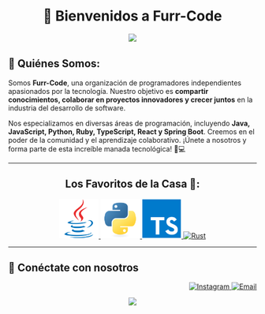 <h1 align="center">
🦊 Bienvenidos a Furr-Code
</h1>

<p align="center">
  <img src="https://cdn.pixilart.com/photos/orginal/7694586d30d9370.gif" width="600">
</p>

<h2>
  🌟 Quiénes Somos:
</h2>

Somos **Furr-Code**, una organización de programadores independientes apasionados por la tecnología. Nuestro objetivo es **compartir conocimientos, colaborar en proyectos innovadores y crecer juntos** en la industria del desarrollo de software.

Nos especializamos en diversas áreas de programación, incluyendo **Java, JavaScript, Python, Ruby, TypeScript, React y Spring Boot**. Creemos en el poder de la comunidad y el aprendizaje colaborativo. ¡Únete a nosotros y forma parte de esta increíble manada tecnológica! 🦊💻

---

<h2 align="center">Los Favoritos de la Casa 🦾:</h2>
<p align="center"> 
  <a href="https://www.java.com" target="_blank" rel="noreferrer"> 
    <img src="https://raw.githubusercontent.com/devicons/devicon/master/icons/java/java-original.svg" alt="Java" width="80" height="80"/> 
  </a> 
  <a href="https://www.python.org" target="_blank" rel="noreferrer"> 
    <img src="https://raw.githubusercontent.com/devicons/devicon/master/icons/python/python-original.svg" alt="Python" width="80" height="80"/> 
  </a> 
  <a href="https://www.typescriptlang.org/" target="_blank" rel="noreferrer"> 
    <img src="https://raw.githubusercontent.com/devicons/devicon/master/icons/typescript/typescript-original.svg" alt="TypeScript" width="80" height="80"/> 
  </a> 
  <a href="https://www.rust-lang.org/" target="_blank" rel="noreferrer"> 
    <img src="https://www.rust-lang.org/static/images/rust-logo-blk.svg" alt="Rust" width="80" height="80"/> 
  </a> 
</p>

---
<div>
  <h2 align="left">
  📢 Conéctate con nosotros  
</h2>
<p align="right">
  <a href="https://www.instagram.com/furrcode?igsh=MXkxM3FwbHl1Zng4Yw==" target="_blank">
    <img src="https://img.shields.io/badge/Instagram-E4405F?style=for-the-badge&logo=instagram&logoColor=white" alt="Instagram">
  </a>
  <a href="mailto:furrcode47@gmail.com">
    <img src="https://img.shields.io/badge/Email-D14836?style=for-the-badge&logo=gmail&logoColor=white" alt="Email">
  </a>
</p>
</div>

<p align="center">
  <img src="https://pa1.aminoapps.com/6962/9f7981d3ba3f58ed9c16af64d5db2853df86482cr1-320-160_hq.gif" width="600">
</p>
